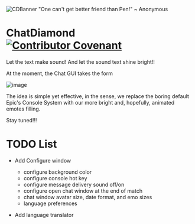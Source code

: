 ![CDBanner](https://user-images.githubusercontent.com/2173654/207157208-aee2c72f-3879-4529-9f4e-b787e3940f9d.png)
"One can't get better friend than Pen!"
                                   ~ Anonymous

# ChatDiamond [![Contributor Covenant](https://img.shields.io/badge/Contributor%20Covenant-2.1-4baaaa.svg)](CODE_OF_CONDUCT.md)
Let the text make sound!
And let the sound text shine bright!!

At the moment, the Chat GUI takes the form

![image](https://user-images.githubusercontent.com/2173654/206125470-67450460-ad79-45f7-9c77-2ac16739c8bf.png)

The idea is simple yet effective, in the sense, we replace the boring default Epic's Console System with our more bright and, hopefully, animated emotes filling.

Stay tuned!!!

# TODO List
- Add Configure window
  - configure background color
  - configure console hot key
  - configure message delivery sound off/on
  - configure open chat window at the end of match
  - chat window avatar size, date format, and emo sizes
  - language preferences
  
- Add language translator  
